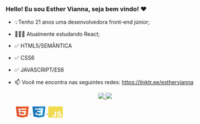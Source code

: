 ### Hello! Eu sou Esther Vianna, seja bem vindo! ❤️

- 💡Tenho 21 anos uma desenvolvedora front-end júnior;
- 👩🏽‍💻 Atualmente estudando React;
- ✅ HTML5/SEMÂNTICA
- ✅ CSS6
- ✅ JAVASCRIPT/ES6
- 📫 Você me encontra nas seguintes redes: https://linktr.ee/esthervianna

  <div align="center">
    <a href="https://github.com/EstherVianna">
    <img height="180em" src="https://github-readme-stats.vercel.app/api?username=EstherVianna&show_icons=true&theme=buefy&include_all_commits=true&count_private=true"/>
    <img height="180em" src="https://github-readme-stats.vercel.app/api/top-langs/?username=EstherVianna&layout=compact&langs_count=7&theme=buefy"/>
  </div>
  <div style="display: inline_block"> <br>
    <img align="center" alt="Esther-HTML" height="30" width="40" src="https://raw.githubusercontent.com/devicons/devicon/master/icons/html5/html5-original.svg">
    <img align="center" alt="Esther-CSS" height="30" width="40" src="https://raw.githubusercontent.com/devicons/devicon/master/icons/css3/css3-original.svg">
    <img align="center" alt="Esther-Js" height="30" width="40" src="https://raw.githubusercontent.com/devicons/devicon/master/icons/javascript/javascript-plain.svg">
  </div>
